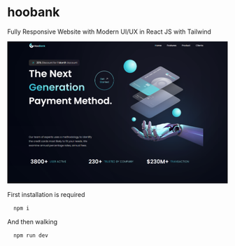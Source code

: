 # hoobank
Fully Responsive Website with Modern UI/UX in React JS with Tailwind

![Hoobank](./public/screens/home-screen.png)

First installation is required
```bash
  npm i
```

And then walking
```bash
  npm run dev
```